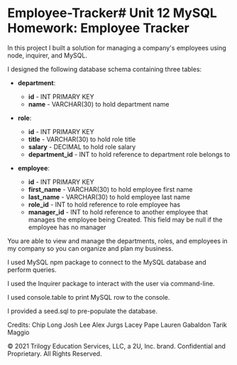 # Employee-Tracker# Unit 12 MySQL Homework: Employee Tracker

In this project I built a solution for managing a company's employees using node, inquirer, and MySQL.

I designed the following database schema containing three tables:

- **department**:

  - **id** - INT PRIMARY KEY
  - **name** - VARCHAR(30) to hold department name

- **role**:

  - **id** - INT PRIMARY KEY
  - **title** - VARCHAR(30) to hold role title
  - **salary** - DECIMAL to hold role salary
  - **department_id** - INT to hold reference to department role belongs to

- **employee**:

  - **id** - INT PRIMARY KEY
  - **first_name** - VARCHAR(30) to hold employee first name
  - **last_name** - VARCHAR(30) to hold employee last name
  - **role_id** - INT to hold reference to role employee has
  - **manager_id** - INT to hold reference to another employee that manages the employee being Created. This field may be null if the employee has no manager

You are able to view and manage the departments, roles, and employees in my company
so you can organize and plan my business.

I used MySQL npm package to connect to the MySQL database and perform queries.

I used the Inquirer package to interact with the user via command-line.

I used console.table to print MySQL row to the console.

I provided a seed.sql to pre-populate the database.

Credits:
Chip Long
Josh Lee
Alex Jurgs
Lacey Pape
Lauren Gabaldon
Tarik Maggio

© 2021 Trilogy Education Services, LLC, a 2U, Inc. brand. Confidential and Proprietary. All Rights Reserved.
